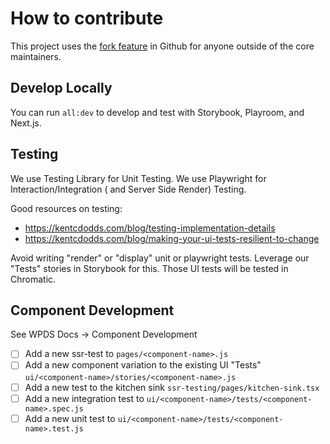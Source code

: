 # How to contribute

This project uses the [fork feature](https://docs.github.com/en/get-started/quickstart/fork-a-repo) in Github for anyone outside of the core maintainers.

## Develop Locally

You can run `all:dev` to develop and test with Storybook, Playroom, and Next.js.

## Testing

We use Testing Library for Unit Testing.
We use Playwright for Interaction/Integration ( and Server Side Render) Testing.

Good resources on testing:

-   https://kentcdodds.com/blog/testing-implementation-details
-   https://kentcdodds.com/blog/making-your-ui-tests-resilient-to-change

Avoid writing "render" or "display" unit or playwright tests. Leverage our "Tests" stories in Storybook for this. Those UI tests will be tested in Chromatic.


## Component Development

See WPDS Docs -> Component Development

-   [ ] Add a new ssr-test to `pages/<component-name>.js`
-   [ ] Add a new component variation to the existing UI "Tests" `ui/<component-name>/stories/<component-name>.js`
-   [ ] Add a new test to the kitchen sink `ssr-testing/pages/kitchen-sink.tsx`
-   [ ] Add a new integration test to `ui/<component-name>/tests/<component-name>.spec.js`
-   [ ] Add a new unit test to `ui/<component-name>/tests/<component-name>.test.js`
